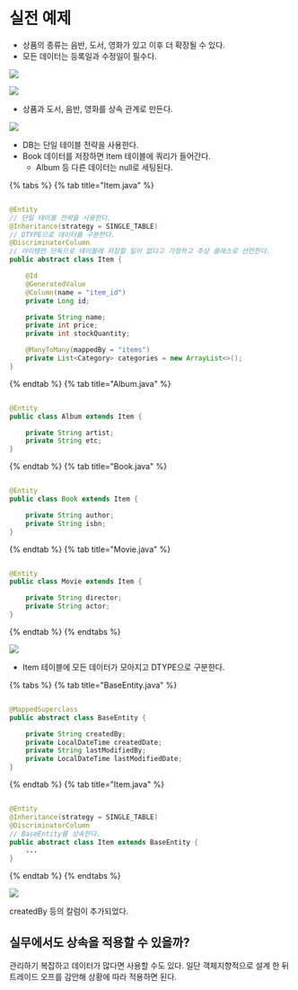 # 실전 예제

- 상품의 종류는 음반, 도서, 영화가 있고 이후 더 확장될 수 있다.
- 모든 데이터는 등록일과 수정일이 필수다.

![](../../.gitbook/assets/kimyounghan-orm-jpa/07/screenshot%202021-05-16%20오후%208.24.02.png)

![](../../.gitbook/assets/kimyounghan-orm-jpa/07/screenshot%202021-05-16%20오후%208.23.49.png)

- 상품과 도서, 음반, 영화를 상속 관계로 만든다.

![](../../.gitbook/assets/kimyounghan-orm-jpa/07/screenshot%202021-05-16%20오후%208.24.08.png)

- DB는 단일 테이블 전략을 사용한다.
- Book 데이터를 저장하면 Item 테이블에 쿼리가 들어간다.
    - Album 등 다른 데이터는 null로 세팅된다.

{% tabs %} {% tab title="Item.java" %}

```java

@Entity
// 단일 테이블 전략을 사용한다.
@Inheritance(strategy = SINGLE_TABLE)
// DTYPE으로 데이터를 구분한다.
@DiscriminatorColumn
// 아이템만 단독으로 테이블에 저장할 일이 없다고 가정하고 추상 클래스로 선언한다.
public abstract class Item {

    @Id
    @GeneratedValue
    @Column(name = "item_id")
    private Long id;

    private String name;
    private int price;
    private int stockQuantity;

    @ManyToMany(mappedBy = "items")
    private List<Category> categories = new ArrayList<>();
}

```

{% endtab %} {% tab title="Album.java" %}

```java

@Entity
public class Album extends Item {

    private String artist;
    private String etc;
}
```

{% endtab %} {% tab title="Book.java" %}

```java

@Entity
public class Book extends Item {

    private String author;
    private String isbn;
}
```

{% endtab %} {% tab title="Movie.java" %}

```java

@Entity
public class Movie extends Item {

    private String director;
    private String actor;
}
```

{% endtab %} {% endtabs %}

![](../../.gitbook/assets/kimyounghan-orm-jpa/07/screenshot%202021-05-16%20오후%208.33.35.png)

- Item 테이블에 모든 데이터가 모아지고 DTYPE으로 구분한다.

{% tabs %} {% tab title="BaseEntity.java" %}

```java

@MappedSuperclass
public abstract class BaseEntity {

    private String createdBy;
    private LocalDateTime createdDate;
    private String lastModifiedBy;
    private LocalDateTime lastModifiedDate;
}
```

{% endtab %} {% tab title="Item.java" %}

```java

@Entity
@Inheritance(strategy = SINGLE_TABLE)
@DiscriminatorColumn
// BaseEntity를 상속한다.
public abstract class Item extends BaseEntity {
    ...
}
```

{% endtab %} {% endtabs %}

![](../../.gitbook/assets/kimyounghan-orm-jpa/07/screenshot%202021-05-16%20오후%208.40.17.png)

createdBy 등의 칼럼이 추가되었다.

## 실무에서도 상속을 적용할 수 있을까?

관리하기 복잡하고 데이터가 많다면 사용할 수도 있다. 일단 객체지향적으로 설계 한 뒤 트레이드 오프를 감안해 상황에 따라 적용하면 된다.